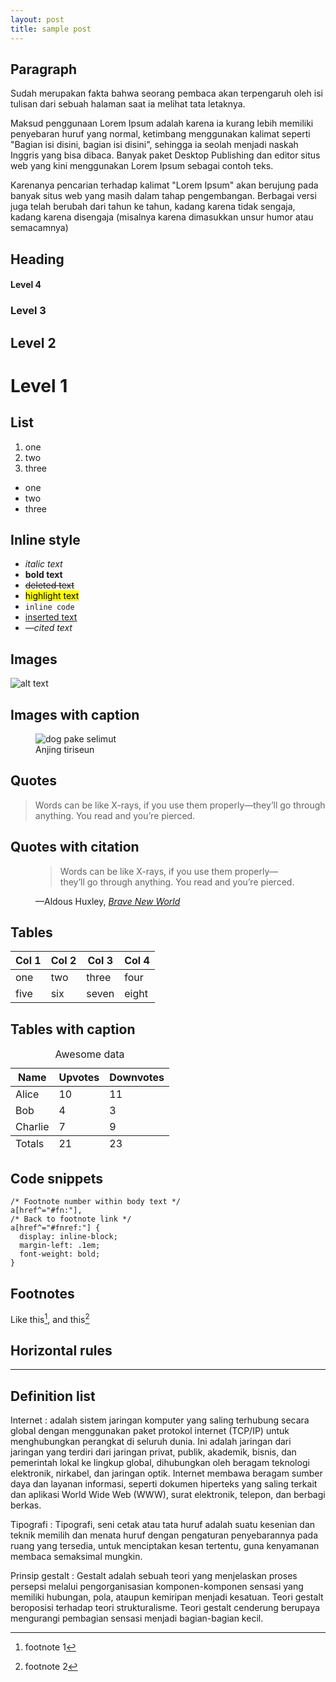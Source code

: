 ```yaml
---
layout: post
title: sample post
---
```


## Paragraph
Sudah merupakan fakta bahwa seorang pembaca akan terpengaruh oleh isi tulisan dari sebuah halaman saat ia melihat tata letaknya.

Maksud penggunaan Lorem Ipsum adalah karena ia kurang lebih memiliki penyebaran huruf yang normal, ketimbang menggunakan kalimat seperti "Bagian isi disini, bagian isi disini", sehingga ia seolah menjadi naskah Inggris yang bisa dibaca. Banyak paket Desktop Publishing dan editor situs web yang kini menggunakan Lorem Ipsum sebagai contoh teks.

Karenanya pencarian terhadap kalimat "Lorem Ipsum" akan berujung pada banyak situs web yang masih dalam tahap pengembangan. Berbagai versi juga telah berubah dari tahun ke tahun, kadang karena tidak sengaja, kadang karena disengaja (misalnya karena dimasukkan unsur humor atau semacamnya)

## Heading
#### Level 4
### Level 3
## Level 2
# Level 1

## List
1. one
2. two
3. three

- one
- two
- three

## Inline style
- *italic text*
- **bold text**
- ~~deleted text~~
- <mark>highlight text</mark>
- ```inline code```
- <ins>inserted text</ins>
- <cite>—cited text</cite>


## Images
![alt text](https://source.unsplash.com/U5rMrSI7Pn4)

## Images with caption
<figure>
  <img src="https://source.unsplash.com/U5rMrSI7Pn4" alt="dog pake selimut">
  <figcaption>Anjing tiriseun</figcaption>
</figure>

## Quotes
> Words can be like X-rays, if you use them properly—they’ll go through anything. You read and you’re pierced.

## Quotes with citation
<figure>
  <blockquote cite="https://www.huxley.net/bnw/four.html">
    <p>Words can be like X-rays, if you use them properly—they’ll go through anything. You read and you’re pierced.</p>
  </blockquote>
  <figcaption>—Aldous Huxley, <cite><a href="https://www.huxley.net/bnw/four.html">Brave New World</a></cite></figcaption>
</figure>

## Tables

Col 1 | Col 2 | Col 3 | Col 4
--- | --- | --- | ---
one | two | three | four
five | six | seven | eight

## Tables with caption
<table>
  <caption>Awesome data</caption>
  <thead>
    <tr>
      <th>Name</th>
      <th>Upvotes</th>
      <th>Downvotes</th>
    </tr>
  </thead>
  <tfoot>
    <tr>
      <td>Totals</td>
      <td>21</td>
      <td>23</td>
    </tr>
  </tfoot>
  <tbody>
    <tr>
      <td>Alice</td>
      <td>10</td>
      <td>11</td>
    </tr>
    <tr>
      <td>Bob</td>
      <td>4</td>
      <td>3</td>
    </tr>
    <tr>
      <td>Charlie</td>
      <td>7</td>
      <td>9</td>
    </tr>
  </tbody>
</table>

## Code snippets
```
/* Footnote number within body text */
a[href^="#fn:"],
/* Back to footnote link */
a[href^="#fnref:"] {
  display: inline-block;
  margin-left: .1em;
  font-weight: bold;
}
```

## Footnotes
Like this[^fn-1], and this[^fn-2]

[^fn-1]: footnote 1
[^fn-2]: footnote 2

## Horizontal rules
---

## Definition list 
Internet
: adalah sistem jaringan komputer yang saling terhubung secara global dengan menggunakan paket protokol internet (TCP/IP) untuk menghubungkan perangkat di seluruh dunia. Ini adalah jaringan dari jaringan yang terdiri dari jaringan privat, publik, akademik, bisnis, dan pemerintah lokal ke lingkup global, dihubungkan oleh beragam teknologi elektronik, nirkabel, dan jaringan optik. Internet membawa beragam sumber daya dan layanan informasi, seperti dokumen hiperteks yang saling terkait dan aplikasi World Wide Web (WWW), surat elektronik, telepon, dan berbagi berkas.

Tipografi
: Tipografi, seni cetak atau tata huruf adalah suatu kesenian dan teknik memilih dan menata huruf dengan pengaturan penyebarannya pada ruang yang tersedia, untuk menciptakan kesan tertentu, guna kenyamanan membaca semaksimal mungkin.

Prinsip gestalt
: Gestalt adalah sebuah teori yang menjelaskan proses persepsi melalui pengorganisasian komponen-komponen sensasi yang memiliki hubungan, pola, ataupun kemiripan menjadi kesatuan. Teori gestalt beroposisi terhadap teori strukturalisme. Teori gestalt cenderung berupaya mengurangi pembagian sensasi menjadi bagian-bagian kecil.


